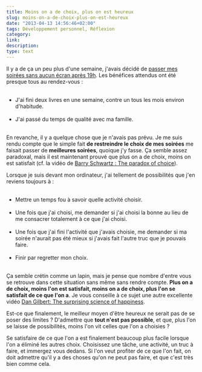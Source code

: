 ```yaml
---
title: Moins on a de choix, plus on est heureux
slug: moins-on-a-de-choix-plus-on-est-heureux
date: "2013-04-13 14:56:46+02:00"
tags: Développement personnel, Réflexion
category: 
link: 
description: 
type: text
---
```


<p><p>Il y a de ça un peu plus d'une semaine, j'avais décidé de <a href="blog/fr/soirées-sans-écrans-ça-commence-aujourdhui/">passer mes soirées sans aucun écran après 19h</a>. Les bénéfices attendus ont été presque tous au rendez-vous :</p></p>
<!-- TEASER_END -->
<p><ul><br /><li>J'ai fini deux livres en une semaine, contre un tous les mois environ d'habitude.</li><br /><li>J'ai passé du temps de qualité avec ma famille.</li><br /></ul></p>

<p><p>En revanche, il y a quelque chose que je n'avais pas prévu. Je me suis rendu compte que le simple fait <strong>de restreindre le choix de mes soirées</strong> me faisait passer de <strong>meilleures soirées</strong>, quoique j'y fasse. Ça semble assez paradoxal, mais il est maintenant prouvé que plus on a de choix, moins on est satisfait (cf. la vidéo de <a href="http://www.ted.com/talks/barry_schwartz_on_the_paradox_of_choice.html">Barry Schwartz : The paradox of choice</a>).</p></p>

<p><p>Lorsque je suis devant mon ordinateur, j'ai tellement de possibilités que j'en reviens toujours à :</p></p>

<p><ul><br /><li>Mettre un temps fou à savoir quelle activité choisir.</li><br /><li>Une fois que j'ai choisi, me demander si j'ai choisi la bonne au lieu de me consacrer totalement à ce que j'ai choisi.</li><br /><li>Une fois que j'ai fini l'activité que j'avais choisie, me demander si ma soirée n'aurait pas été mieux si j'avais fait l'autre truc que je pouvais faire.</li><br /><li>Finir par regretter mon choix.</li><br /></ul></p>

<p><p>Ça semble crétin comme un lapin, mais je pense que nombre d'entre vous se retrouve dans cette situation sans même sans rendre compte. <strong>Plus on a de choix, moins l'on est satisfait, moins on a de choix, plus l'on se satisfait de ce que l'on a</strong>. Je vous conseille à ce sujet une autre excellente vidéo <a href="http://www.ted.com/talks/dan_gilbert_asks_why_are_we_happy.html">Dan Gilbert: The surprising science of happiness</a>.</p></p>

<p><p>Est-ce que finalement, le meilleur moyen d'être heureux ne serait pas de se poser des limites ? D'admettre que <strong>tout n'est pas possible</strong>, et que, plus l'on se laisse de possibilités, moins l'on vit celles que l'on a choisies ?</p></p>

<p><p>Se satisfaire de ce que l'on a est finalement beaucoup plus facile lorsque l'on a éliminé les autres choix. Choisissez une tâche, une activité, un truc à faire, et immergez vous dedans. Si l'on veut profiter de ce que l'on fait, on doit admettre qu'il y a des choses qu'on ne peut pas faire, et que c'est très bien comme cela.</p></p>
